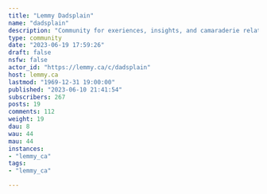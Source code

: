 ```yaml
---
title: "Lemmy Dadsplain" 
name: "dadsplain"
description: "Community for exeriences, insights, and camaraderie relating to fatherhood. Or just dad jokes."
type: community
date: "2023-06-19 17:59:26"
draft: false
nsfw: false
actor_id: "https://lemmy.ca/c/dadsplain"
host: lemmy.ca
lastmod: "1969-12-31 19:00:00"
published: "2023-06-10 21:41:54"
subscribers: 267
posts: 19
comments: 112
weight: 19
dau: 8
wau: 44
mau: 44
instances:
- "lemmy_ca"
tags: 
- "lemmy_ca"

---
```

